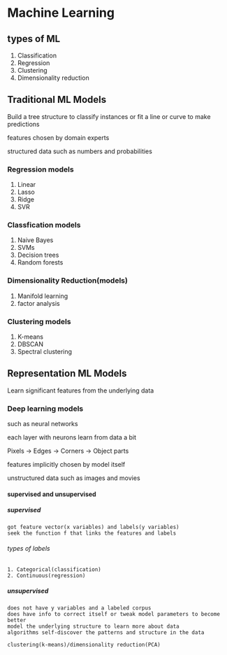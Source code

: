 # Machine Learning

## types of ML

1. Classification
2. Regression
3. Clustering
4. Dimensionality reduction

## Traditional ML Models

Build a tree structure to classify instances or fit a line or curve to make predictions

features chosen by domain experts

structured data such as numbers and probabilities

### Regression models
   1. Linear
   2. Lasso
   3. Ridge
   4. SVR

### Classfication models
   1. Naive Bayes
   2. SVMs
   3. Decision trees
   4. Random forests

### Dimensionality Reduction(models)
   1. Manifold learning
   2. factor analysis

### Clustering models
   1. K-means
   2. DBSCAN
   3. Spectral clustering

## Representation ML Models

Learn significant features from the underlying data

### Deep learning models

such as neural networks

each layer with neurons learn from data a bit

Pixels -> Edges -> Corners -> Object parts

features implicitly chosen by model itself

unstructured data such as images and movies

#### supervised and unsupervised
##### supervised
    got feature vector(x variables) and labels(y variables)
    seek the function f that links the features and labels
###### types of labels
    1. Categorical(classification)
    2. Continuous(regression)
##### unsupervised
    does not have y variables and a labeled corpus
    does have info to correct itself or tweak model parameters to become better
    model the underlying structure to learn more about data
    algorithms self-discover the patterns and structure in the data

    clustering(k-means)/dimensionality reduction(PCA)